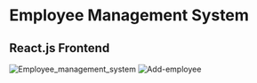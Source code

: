 # Employee Management System
## React.js Frontend
![Employee_management_system](https://github.com/user-attachments/assets/9bea9ca3-5c0f-4ee1-8f16-bf86c30ee4c6)
![Add-employee](https://github.com/user-attachments/assets/b7568d4c-f2e7-4538-ae02-189c49661be6)
